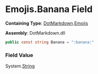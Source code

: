 # Emojis\.Banana Field

**Containing Type**: [DotMarkdown](../../README.md)\.[Emojis](../README.md)

**Assembly**: DotMarkdown\.dll

```csharp
public const string Banana = ":banana:"
```

### Field Value

System\.[String](https://docs.microsoft.com/en-us/dotnet/api/system.string)